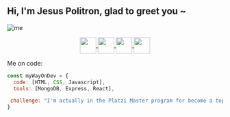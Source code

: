 ## Hi, I'm Jesus Politron, glad to greet you ~

![me](https://i.ibb.co/dk8hPMR/github-banner.png)

<p align="center">
 <a href="https://twitter.com/polipop_art" target="_blank">
    <img align="center" src="https://cdn-icons-png.flaticon.com/512/2111/2111580.png" height="38px" width="38px" />
 </a>
 <a href="https://www.instagram.com/polipop_art/" target="_blank">
    <img align="center" src="https://cdn-icons-png.flaticon.com/512/2111/2111336.png" height="38px" width="38px" />
 </a>
 <a href="https://www.linkedin.com/in/jesus-politron/" target="_blank">
    <img align="center" src="https://cdn-icons-png.flaticon.com/512/2111/2111368.png" height="38px" width="38px" />
 </a>
 <a href="https://github.com/polipop-code" target="_blank">
    <img align="center" src="https://cdn-icons-png.flaticon.com/512/2111/2111292.png" height="38px" width="38px" />
 </a>
</p>

Me on code:
```javascript
const myWayOnDev = {
  code: [HTML, CSS, Javascript],
  tools: [MongoDB, Express, React],

 challenge: "I'm actually in the Platzi Master program for become a top developer"
}
```
